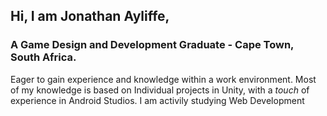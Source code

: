 ## Hi, I am Jonathan Ayliffe,


### A Game Design and Development Graduate - Cape Town, South Africa.


Eager to gain experience and knowledge within a work environment.
Most of my knowledge is based on Individual projects in Unity, with a *touch* of experience in Android Studios.
I am activily studying Web Development
<!---
Ayliffe-P/Ayliffe-P is a ✨ special ✨ repository because its `README.md` (this file) appears on your GitHub profile.
You can click the Preview link to take a look at your changes.
--->
